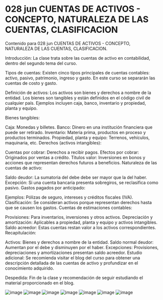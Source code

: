 # 028 jun  CUENTAS DE ACTIVOS - CONCEPTO, NATURALEZA DE LAS CUENTAS, CLASIFICACION

Contenido para 028 jun  CUENTAS DE ACTIVOS - CONCEPTO, NATURALEZA DE LAS CUENTAS, CLASIFICACION.

Introducción: La clase trata sobre las cuentas de activo en contabilidad, dentro del segundo tema del curso.

Tipos de cuentas: Existen cinco tipos principales de cuentas contables: activo, pasivo, patrimonio, ingreso y gasto. En este curso se separarán las cuentas de costo y gasto.

Definición de activos: Los activos son bienes y derechos a nombre de la entidad. Los bienes son tangibles y están definidos en el código civil de cualquier país. Ejemplos incluyen caja, banco, inventario y propiedad, planta y equipo.

Bienes tangibles:

Caja: Monedas y billetes.
Banco: Dinero en una institución financiera que puede ser retirado.
Inventario: Materia prima, productos en proceso y productos terminados.
Propiedad, planta y equipo: Terrenos, vehículos, maquinaria, etc.
Derechos (activos intangibles):

Cuentas por cobrar: Derechos a recibir pagos.
Efectos por cobrar: Originados por ventas a crédito.
Títulos valor: Inversiones en bonos y acciones que representan derechos futuros a beneficios.
Naturaleza de las cuentas de activo:

Saldo deudor: La sumatoria del debe debe ser mayor que la del haber.
Excepción: Si una cuenta bancaria presenta sobregiros, se reclasifica como pasivo.
Gastos pagados por anticipado:

Ejemplos: Pólizas de seguro, intereses y créditos fiscales (IVA).
Clasificación: Se consideran activos porque representan derechos hasta que se causen los gastos.
Cuentas de estimaciones contables:

Provisiones: Para inventarios, inversiones y otros activos.
Depreciación y amortización: Aplicables a propiedad, planta y equipo y activos intangibles.
Saldo acreedor: Estas cuentas restan valor a los activos correspondientes.
Recapitulación:

Activos: Bienes y derechos a nombre de la entidad.
Saldo normal deudor: Aumentan por el debe y disminuyen por el haber.
Excepciones: Provisiones, depreciaciones y amortizaciones presentan saldo acreedor.
Estudio adicional: Se recomienda visitar el blog del curso para obtener una descripción detallada de las cuentas de activo y profundizar en el conocimiento adquirido.

Despedida: Fin de la clase y recomendación de seguir estudiando el material proporcionado en el blog.

![image](https://github.com/rggcontable/ContableTip-2016-100/assets/170726515/6544c760-6f52-436a-ab81-5c367a99ad2b)
![image](https://github.com/rggcontable/ContableTip-2016-100/assets/170726515/975e0316-b616-43c9-8e5e-e960d5ac1497)
![image](https://github.com/rggcontable/ContableTip-2016-100/assets/170726515/fae0c171-a10d-4760-8e2b-00ff2c3d32af)
![image](https://github.com/rggcontable/ContableTip-2016-100/assets/170726515/a3727eff-0061-4a3c-891e-61771174b761)
![image](https://github.com/rggcontable/ContableTip-2016-100/assets/170726515/b3954a08-c0c6-414c-968c-2722beba3a5e)
![image](https://github.com/rggcontable/ContableTip-2016-100/assets/170726515/ea2cc023-8824-43c2-b23d-7a8e19e1d725)
![image](https://github.com/rggcontable/ContableTip-2016-100/assets/170726515/da4c8f63-7f30-4cfd-8934-b642313d9a25)
